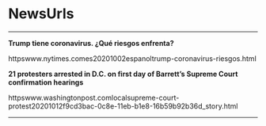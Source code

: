 # NewsUrls

---

**Trump tiene coronavirus. ¿Qué riesgos enfrenta?**

httpswww.nytimes.comes20201002espanoltrump-coronavirus-riesgos.html

**21 protesters arrested in D.C. on first day of Barrett’s Supreme Court confirmation hearings**

httpswww.washingtonpost.comlocalsupreme-court-protest20201012f9cd3bac-0c8e-11eb-b1e8-16b59b92b36d_story.html

---

